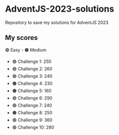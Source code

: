 # AdventJS-2023-solutions

Repository to save my solutions for AdventJS 2023

## My scores

🟢 Easy - 🟠 Medium

- 🟢 Challenge 1: 250
- 🟢 Challenge 2: 260
- 🟢 Challenge 3: 240
- 🟠 Challenge 4: 230
- 🟠 Challenge 5: 160
- 🟢 Challenge 6: 290
- 🟢 Challenge 7: 240
- 🟠 Challenge 8: 250
- 🟢 Challenge 9: 360
- 🟢 Challenge 10: 280
